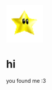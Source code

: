 
<img src="https://raw.githubusercontent.com/iveurne/me/main/asset/icegif-1026.gif" width="100" height="100">

# hi
you found me
:3 
